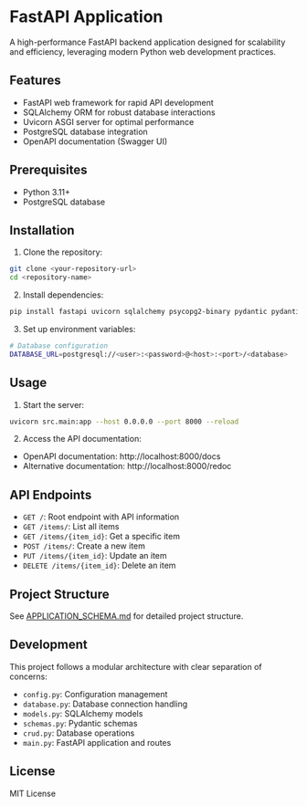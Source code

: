 # FastAPI Application

A high-performance FastAPI backend application designed for scalability and efficiency, leveraging modern Python web development practices.

## Features

- FastAPI web framework for rapid API development
- SQLAlchemy ORM for robust database interactions
- Uvicorn ASGI server for optimal performance
- PostgreSQL database integration
- OpenAPI documentation (Swagger UI)

## Prerequisites

- Python 3.11+
- PostgreSQL database

## Installation

1. Clone the repository:
```bash
git clone <your-repository-url>
cd <repository-name>
```

2. Install dependencies:
```bash
pip install fastapi uvicorn sqlalchemy psycopg2-binary pydantic pydantic-settings
```

3. Set up environment variables:
```bash
# Database configuration
DATABASE_URL=postgresql://<user>:<password>@<host>:<port>/<database>
```

## Usage

1. Start the server:
```bash
uvicorn src.main:app --host 0.0.0.0 --port 8000 --reload
```

2. Access the API documentation:
- OpenAPI documentation: http://localhost:8000/docs
- Alternative documentation: http://localhost:8000/redoc

## API Endpoints

- `GET /`: Root endpoint with API information
- `GET /items/`: List all items
- `GET /items/{item_id}`: Get a specific item
- `POST /items/`: Create a new item
- `PUT /items/{item_id}`: Update an item
- `DELETE /items/{item_id}`: Delete an item

## Project Structure

See [APPLICATION_SCHEMA.md](APPLICATION_SCHEMA.md) for detailed project structure.

## Development

This project follows a modular architecture with clear separation of concerns:
- `config.py`: Configuration management
- `database.py`: Database connection handling
- `models.py`: SQLAlchemy models
- `schemas.py`: Pydantic schemas
- `crud.py`: Database operations
- `main.py`: FastAPI application and routes

## License

MIT License

